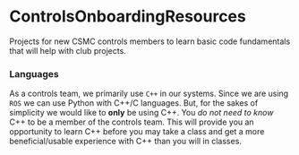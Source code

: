 # ControlsOnboardingResources
Projects for new CSMC controls members to learn basic code fundamentals that will help with club projects.

### Languages
As a controls team, we primarily use `C++` in our systems. Since we are using `ROS` we can use Python with C++/C languages. But, for the sakes of simplicity we would like to **only** be using C++. You _do not need to know_ C++ to be a member of the controls team. This will provide you an opportunity to learn C++ before you may take a class and get a more beneficial/usable experience with C++ than you will in classes.